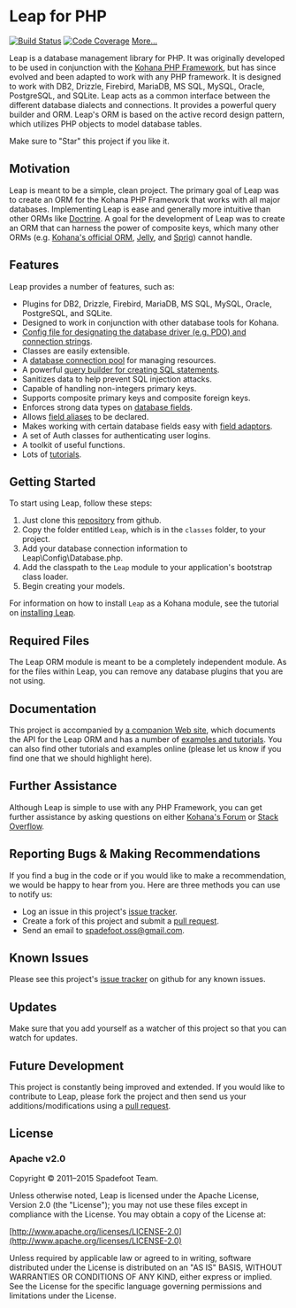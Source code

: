 # Leap for PHP

[![Build Status](https://secure.travis-ci.org/bluesnowman/leap.svg)](http://travis-ci.org/bluesnowman/leap)
[![Code Coverage](https://codeclimate.com/github/bluesnowman/leap/badges/gpa.svg)](https://codeclimate.com/github/bluesnowman/leap)
[More...](https://www.openhub.net/p/leap-orm-for-kohana)

Leap is a database management library for PHP.  It was originally developed to be used in conjunction with the
[Kohana PHP Framework](http://kohanaframework.org), but has since evolved and been adapted to work with any PHP
framework.  It is designed to work with DB2, Drizzle, Firebird, MariaDB, MS SQL, MySQL, Oracle, PostgreSQL, and
SQLite.  Leap acts as a common interface between the different  database dialects and connections.  It provides
a powerful query builder and ORM.  Leap's ORM is based on the active record design pattern, which utilizes PHP
objects to model database tables.

Make sure to "Star" this project if you like it.

## Motivation

Leap is meant to be a simple, clean project.  The primary goal of Leap was to create an ORM for the Kohana PHP
Framework that works with all major databases.  Implementing Leap is ease and generally more intuitive than other
ORMs like [Doctrine](http://www.doctrine-project.org/projects/orm).  A goal for the development of Leap was to
create an ORM that can harness the power of  composite keys, which many other ORMs (e.g. [Kohana's official ORM](https://github.com/kohana/orm), [Jelly](https://github.com/creatoro/jelly),
and [Sprig](https://github.com/sittercity/sprig/)) cannot handle.

## Features

Leap provides a number of features, such as:

* Plugins for DB2, Drizzle, Firebird, MariaDB, MS SQL, MySQL, Oracle, PostgreSQL, and SQLite.
* Designed to work in conjunction with other database tools for Kohana.
* [Config file for designating the database driver (e.g. PDO) and connection strings](http://spadefoot.github.io/kohana-orm-leap/tutorials/setting-up-a-database-connection/).
* Classes are easily extensible.
* A [database connection pool](http://spadefoot.github.io/kohana-orm-leap/tutorials/establishing-a-database-connection/) for managing resources.
* A powerful [query builder for creating SQL statements](http://spadefoot.github.io/kohana-orm-leap/tutorials/building-sql-statements/).
* Sanitizes data to help prevent SQL injection attacks.
* Capable of handling non-integers primary keys.
* Supports composite primary keys and composite foreign keys.
* Enforces strong data types on [database fields](http://spadefoot.github.io/kohana-orm-leap/tutorials/mapping-a-model/#fields).
* Allows [field aliases](http://spadefoot.github.io/kohana-orm-leap/tutorials/mapping-a-model/#aliases) to be declared.
* Makes working with certain database fields easy with [field adaptors](http://spadefoot.github.io/kohana-orm-leap/tutorials/mapping-a-model/#adaptors).
* A set of Auth classes for authenticating user logins.
* A toolkit of useful functions.
* Lots of [tutorials](http://spadefoot.github.io/kohana-orm-leap/tutorials/).

## Getting Started

To start using Leap, follow these steps:

1. Just clone this [repository](https://github.com/bluesnowman/leap.git) from github.
3. Copy the folder entitled `Leap`, which is in the `classes` folder, to your project.
4. Add your database connection information to Leap\Config\Database.php.
5. Add the classpath to the `Leap` module to your application's bootstrap class loader.
6. Begin creating your models.

For information on how to install `Leap` as a Kohana module, see the tutorial on [installing Leap](http://spadefoot.github.io/kohana-orm-leap/install/).

## Required Files

The Leap ORM module is meant to be a completely independent module.  As for the files within Leap, you can remove
any database plugins that you are not using.

## Documentation

This project is accompanied by [a companion Web site](http://spadefoot.github.io/kohana-orm-leap/), which documents
the API for the Leap ORM and has a number of [examples and tutorials](http://spadefoot.github.io/kohana-orm-leap/tutorials/).
You can also find other tutorials and examples online (please let us know if you find one that we should highlight
here).

## Further Assistance

Although Leap is simple to use with any PHP Framework, you can get further assistance by asking questions on either [Kohana's Forum](http://forum.kohanaframework.org/)
or [Stack Overflow](http://stackoverlow.com).

## Reporting Bugs & Making Recommendations

If you find a bug in the code or if you would like to make a recommendation, we would be happy to hear from you.  Here are three methods
you can use to notify us:

* Log an issue in this project's [issue tracker](https://github.com/spadefoot/kohana-orm-leap/issues).
* Create a fork of this project and submit a [pull request](http://help.github.com/send-pull-requests/).
* Send an email to spadefoot.oss@gmail.com.

## Known Issues

Please see this project's [issue tracker](https://github.com/bluesnowman/leap/issues) on github for any known
issues.

## Updates

Make sure that you add yourself as a watcher of this project so that you can watch for updates.

## Future Development

This project is constantly being improved and extended. If you would like to contribute to Leap, please fork the
project and then send us your additions/modifications using a [pull request](http://help.github.com/send-pull-requests/).

## License

### Apache v2.0

Copyright © 2011–2015 Spadefoot Team.

Unless otherwise noted, Leap is licensed under the Apache License, Version 2.0 (the "License"); you may not use these files except in
compliance with the License. You may obtain a copy of the License at:

[http://www.apache.org/licenses/LICENSE-2.0](http://www.apache.org/licenses/LICENSE-2.0)

Unless required by applicable law or agreed to in writing, software distributed under the License is distributed on an "AS IS" BASIS,
WITHOUT WARRANTIES OR CONDITIONS OF ANY KIND, either express or implied. See the License for the specific language governing permissions
and limitations under the License.

